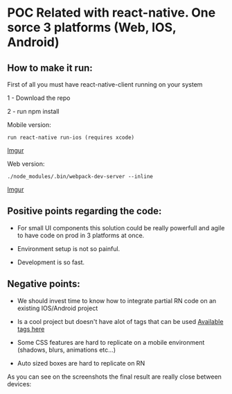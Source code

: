 # POC Related with react-native. One sorce 3 platforms (Web, IOS, Android)

## How to make it run:

First of all you must have react-native-client running on your system

1 - Download the repo

2 - run npm install

Mobile version:
```
run react-native run-ios (requires xcode)
```

[Imgur](https://i.imgur.com/LMTmV0i.png)

Web version:
```
./node_modules/.bin/webpack-dev-server --inline
```
[Imgur](https://i.imgur.com/oWjV1d0.png)


## Positive points regarding the code:

- For small UI components this solution could be really powerfull and agile to have code on prod in 3 platforms at once.

- Environment setup is not so painful.

- Development is so fast.

## Negative points:

- We should invest time to know how to integrate partial RN code on an existing IOS/Android project

- Is a cool project but doesn't have alot of tags that can be used [Available tags here](https://necolas.github.io/react-native-web/storybook/)

- Some CSS features are hard to replicate on a mobile environment (shadows, blurs, animations etc...)

- Auto sized boxes are hard to replicate on RN


As you can see on the screenshots the final result are really close between devices:

